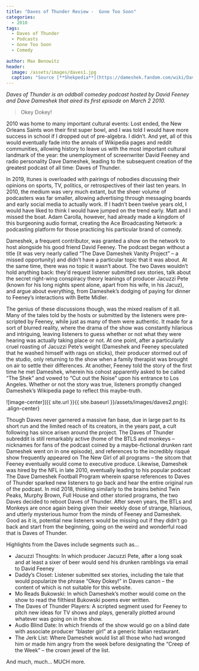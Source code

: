```yaml
---
title: "Daves of Thunder Review -  Gone Too Soon"
categories:
  - 2010
tags:
  - Daves of Thunder
  - Podcasts
  - Gone Too Soon
  - Comedy
  
author: Max Benowitz
header: 
  image: /assets/images/daves1.jpg
  caption: "Source [**Shekpedia**](https://dameshek.fandom.com/wiki/Daves_Of_Thunder)"
---
```

*Daves of Thunder is an oddball comedey podcast hosted by David Feeney and Dave Dameshek that aired its first episode on March 2 2010.*

> Okey Dokey!

2010 was home to many important cultural events: Lost ended, the New Orleans Saints won their first super bowl, and I was told I would have more success in school if I dropped out of pre-algebra. I didn’t. And yet, all of this would eventually fade into the annals of Wikipedia pages and reddit communities, allowing history to leave us with the most important cultural landmark of the year: the unemployment of screenwriter David Feeney and radio personality Dave Dameshek, leading to the subsequent creation of the greatest podcast of all time: Daves of Thunder.   

In 2019, Itunes is overloaded with pairings of nobodies discussing their opinions on sports, TV, politics, or retrospectives of their last ten years. In 2010, the medium was very much extant, but the sheer volume of podcasters was far smaller, allowing advertising through messaging boards and early social media to actually work. If I hadn’t been twelve years old, I would have liked to think I would have jumped on the trend early. Matt and I missed the boat. Adam Carolla, however, had already made a kingdom of this burgeoning audio format, creating the Ace Broadcasting Network: a podcasting platform for those practicing his particular brand of comedy. 

Dameshek, a frequent contributor, was granted a show on the network to host alongside his good friend David Feeney. The podcast began without a title (it was very nearly called “The Dave Dameshek Vanity Project” – a missed opportunity) and didn’t have a particular topic that it was about. At the same time, there was no topic it wasn’t about. The two Daves wouldn’t hold anything back: they’d request listener submitted sex stories, talk about the secret right-wing conspiracy theory leanings of producer Jacuzzi Pete (known for his long nights spent alone, apart from his wife, in his Jacuz), and argue about everything, from Dameshek’s dodging of paying for dinner to Feeney’s interactions with Bette Midler. 

The genius of these discussions though, was the mixed realism of it all. Many of the tales told by the hosts or submitted by the listeners were pre-scripted by Feeney, while just as many of them were authentic. It made for a sort of blurred reality, where the drama of the show was constantly hilarious and intriguing, leaving listeners to guess whether or not what they were hearing was actually taking place or not. At one point, after a particularly cruel roasting of Jacuzzi Pete’s weight (Dameshek and Feeney speculated that he washed himself with rags on sticks), their producer stormed out of the studio, only returning to the show when a family therapist was brought on air to settle their differences. At another, Feeney told the story of the first time he met Dameshek, wherein his cohost apparently asked to be called “The Shek” and vowed to “Cut out the Noise” upon his entrance to Los Angeles. Whether or not the story was true, listeners promptly changed Dameshek’s Wikipedia page to reflect this maybe-truth. 

![image-center]({{ site.url }}{{ site.baseurl }}/assets/images/daves2.png){: .align-center}

Though Daves never garnered a massive fan base, due in large part to its short run and the limited reach of its creators, in the years past, a cult following has since arisen around the project. The Daves of Thunder subreddit is still remarkably active (home of the BTLS and monkeys – nicknames for fans of the podcast coined by a maybe-fictional drunken rant Dameshek went on in one episode), and references to the incredibly risqué show frequently appeared on The New Girl of all programs – the sitcom that Feeney eventually would come to executive produce. Likewise, Dameshek was hired by the NFL in late 2010, eventually leading to his popular podcast The Dave Dameshek Football Program wherein sparse references to Daves of Thunder sparked new listeners to go back and hear the entire original run of the podcast. 
In mid 2018, thinking similarly to the brains behind Twin Peaks, Murphy Brown, Full House and other storied programs, the two Daves decided to reboot Daves of Thunder. After seven years, the BTLs and Monkeys are once again being given their weekly dose of strange, hilarious, and utterly mysterious humor from the minds of Feeney and Dameshek. Good as it is, potential new listeners would be missing out if they didn’t go back and start from the beginning, going on the weird and wonderful road that is Daves of Thunder. 

Highlights from the Daves include segments such as…

-	Jacuzzi Thoughts: In which producer Jacuzzi Pete, after a long soak and at least a sixer of beer would send his drunken ramblings via email to David Feeney
-	Daddy’s Closet: Listener submitted sex stories, including the tale that would popularize the phrase “Okey Dokey!” in Daves canon – the content of which is not suitable for this website. 
-	Mo Reads Bukowski: In which Dameshek’s mother would come on the show to read the filthiest Bukowski poems ever written. 
-	The Daves of Thunder Players: A scripted segment used for Feeney to pitch new ideas for TV shows and plays, generally plotted around whatever was going on in the show.
-	Audio Blind Date: In which friends of the show would go on a blind date with associate producer “blaster girl” at a generic Italian restaurant.
-	The Jerk List: Where Dameshek would list all those who had wronged him or made him angry from the week before designating the “Creep of the Week” – the crown jewel of the list. 

And much, much… MUCH more. 
